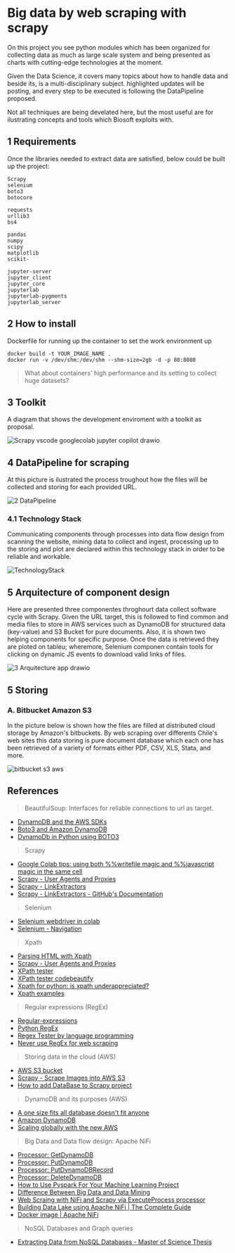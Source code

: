 # Big data by web scraping with scrapy

On this project you see python modules which has been organized for collecting data as much as large scale system and being presented as charts with cutting-edge technologies at the moment.

Given the Data Science, it covers many topics about how to handle data and beside its, is a multi-disciplinary subject. highlighted updates will be posting, and every step to be executed is following the DataPipeline proposed. 

Not all techniques are being develated here, but the most useful are for ilustrating concepts and tools which Biosoft exploits with.

## 1 Requirements
Once the libraries needed to extract data are satisfied, below could be built up the project:
````
Scrapy
selenium
boto3
botocore

requests
urllib3
bs4

pandas
numpy
scipy
matplotlib
scikit-

jupyter-server
jupyter_client
jupyter_core
jupyterlab
jupyterlab-pygments
jupyterlab_server
````

## 2 How to install
Dockerfile for running up the container to set the work environment up
````
docker build -t YOUR_IMAGE_NAME .
docker run -v /dev/shm:/dev/shm --shm-size=2gb -d -p 80:8080 
````
> What about containers' high performance and its setting to collect huge datasets?

## 3 Toolkit
A diagram that shows the development enviroment with a toolkit as proposal.

![Scrapy vscode googlecolab jupyter copilot drawio](https://user-images.githubusercontent.com/23003922/197101333-74d73aaf-6bb1-4903-aed5-a3ff8828c4a9.png)

## 4 DataPipeline for scraping
At this picture is ilustrated the process troughout how the files will be collected and storing for each provided URL.

![2 DataPipeline](https://user-images.githubusercontent.com/23003922/206234826-1fd85978-ef7e-4eb3-a94e-26a02778e4e3.png)
### 4.1 Technology Stack
Communicating components through processes into data flow design from scanning the website, mining data to collect and ingest, processing up to the storing and plot are declared within this technology stack in order to be reliable and workable.

![TechnologyStack](https://user-images.githubusercontent.com/23003922/206239767-c9e50cdc-fdc2-4008-8a8b-289ee2f29273.png)
## 5 Arquitecture of component design 
Here are presented three componentes throghourt data collect software cycle with Scrapy. Given the URL target, this is followed to find common and media files to store in AWS services such as DynamoDB for structured data (key-value) and S3 Bucket for pure documents. Also, it is shown two helping components for specific purpose. Once the data is retrieved they are ploted on tableu; wheremore, Selenium componen contain tools for clicking on dynamic JS events to download valid links of files.

![3 Arquitecture app drawio](https://user-images.githubusercontent.com/23003922/204070509-1856bca9-f38c-4733-99c5-af7b92962b8c.png)

## 5 Storing
### A. Bitbucket Amazon S3
In the picture below is shown how the files are filled at distributed cloud storage by Amazon's bitbuckets. By web scraping over differents Chile's web sites this data storing is pure document database which each one has been retrieved of a variety of formats either PDF, CSV, XLS, Stata, and more.

![bitbucket s3 aws](https://user-images.githubusercontent.com/23003922/205807725-fb61a428-e1ce-4938-9db4-d3d620762562.jpeg)


## References

> BeautifulSoup: Interfaces for reliable connections to url as target.
*   [DynamoDB and the AWS SDKs](https://docs.aws.amazon.com/amazondynamodb/latest/developerguide/GettingStarted.html)
*   [Boto3 and Amazon DynamoDB](https://www.section.io/engineering-education/python-boto3-and-amazon-dynamodb-programming-tutorial/)
*   [DynamoDb in Python using BOTO3](https://www.analyticsvidhya.com/blog/2022/05/working-with-dynamodb-in-python-using-boto3/)

> Scrapy 
* [Google Colab tips: using both %%writefile magic and %%javascript magic in the same cell](https://stephencowchau.medium.com/google-colab-tips-using-both-writefile-magic-and-javascript-magic-in-the-same-cell-7820e508e455)
* [Scrapy - User Agents and Proxies](https://scrapeops.io/python-scrapy-playbook/scrapy-beginners-guide-user-agents-proxies/)
* [Scrapy - LinkExtractors](https://www.tutorialspoint.com/scrapy/scrapy_link_extractors.htm)
* [Scrapy - LinkExtractors - GitHub's Documentation](https://github.com/scrapy/scrapy/blob/master/docs/topics/link-extractors.rst)

> Selenium
*   [Selenium webdriver in colab](https://blog.devgenius.io/use-selenium-webdriver-in-google-colab-d5f2dba1d9f5)
*   [Selenium - Navigation](https://selenium-python.readthedocs.io/navigating.html?highlight=driver.find_element#drag-and-drop)

> Xpath
* [Parsing HTML with Xpath](https://scrapfly.io/blog/parsing-html-with-xpath/)
* [Scrapy - User Agents and Proxies](https://scrapeops.io/python-scrapy-playbook/scrapy-beginners-guide-user-agents-proxies/)
* [XPath tester](https://extendsclass.com/xpath-tester.html)
*   [XPath tester codebeautify](https://codebeautify.org/Xpath-Tester)
*   [Xpath for python: is xpath underappreciated?](https://towardsdatascience.com/xpath-for-python-89f4423415e0)
*   [Xpath examples](https://learn.microsoft.com/en-us/previous-versions/dotnet/netframework-4.0/ms256086(v=vs.100)?redirectedfrom=MSDN)

> Regular expressions (RegEx)
*   [Regular-expressions](https://www.regular-expressions.info/tutorial.html)
*   [Python RegEx](https://www.w3schools.com/python/python_regex.asp)
*   [Regex Tester by language programming](https://regex101.com/r/vY6lJ4/1)
*   [Never use RegEx for web scraping](https://www.youtube.com/watch?v=z_cdzgrjERQ)

> Storing data in the cloud (AWS)
*   [AWS S3 bucket](https://docs.scrapy.org/en/latest/topics/feed-exports.html?highlight=aws#s3)
*   [Scrapy - Scrape Images into AWS S3](https://www.youtube.com/watch?v=CmIsvAYU-yk)
*   [How to add DataBase to Scrapy project](https://www.youtube.com/watch?v=cw5QtDxwTIQ)

> DynamoDB and its purposes (AWS)
*   [A one size fits all database doesn't fit anyone](https://www.allthingsdistributed.com/2018/06/purpose-built-databases-in-aws.html)
*   [Amazon DynamoDB](https://aws.amazon.com/dynamodb/)
*   [Scaling globally with the new AWS](https://www.allthingsdistributed.com/2022/08/aws-launches-middle-east-uae-region.html)

> Big Data and Data flow design: Apache NiFi
*   [Processor: GetDynamoDB](https://nifi.apache.org/docs/nifi-docs/components/org.apache.nifi/nifi-aws-nar/1.19.0/org.apache.nifi.processors.aws.dynamodb.GetDynamoDB/index.html)
*   [Processor: PutDynamoDB](https://nifi.apache.org/docs/nifi-docs/components/org.apache.nifi/nifi-aws-nar/1.19.0/org.apache.nifi.processors.aws.dynamodb.PutDynamoDB/index.html)
*   [Processor: PutDynamoDBRecord](https://nifi.apache.org/docs/nifi-docs/components/org.apache.nifi/nifi-aws-nar/1.19.0/org.apache.nifi.processors.aws.dynamodb.PutDynamoDBRecord/index.html)
*   [Processor: DeleteDynamoDB](https://nifi.apache.org/docs/nifi-docs/components/org.apache.nifi/nifi-aws-nar/1.19.0/org.apache.nifi.processors.aws.dynamodb.DeleteDynamoDB/index.html)
*   [How to Use Pyspark For Your Machine Learning Project](https://towardsdatascience.com/how-to-use-pyspark-for-your-machine-learning-project-19aa138e96ec)
*   [Difference Between Big Data and Data Mining](https://www.geeksforgeeks.org/difference-between-big-data-and-data-mining/#:~:text=Big%20Data%20is%20a%20technique,close%20view%20of%20the%20data.)
*   [Web Scraing with NiFi and Scrapy via ExecuteProcess processor](https://community.cloudera.com/t5/Community-Articles/Web-scraping-with-NiFi-and-Scrapy-via-the-ExecuteProcess/ta-p/246828)
*   [Building Data Lake using Apache NiFi | The Complete Guide](https://www.xenonstack.com/blog/data-lake-services)
*   [Docker image | Apache NiFi](https://github.com/apache/nifi/tree/main/nifi-docker/dockerhub)
> NoSQL Databases and Graph queries
*   [Extracting Data from NoSQL Databases - Master of Science Thesis](https://publications.lib.chalmers.se/records/fulltext/155048.pdf)
